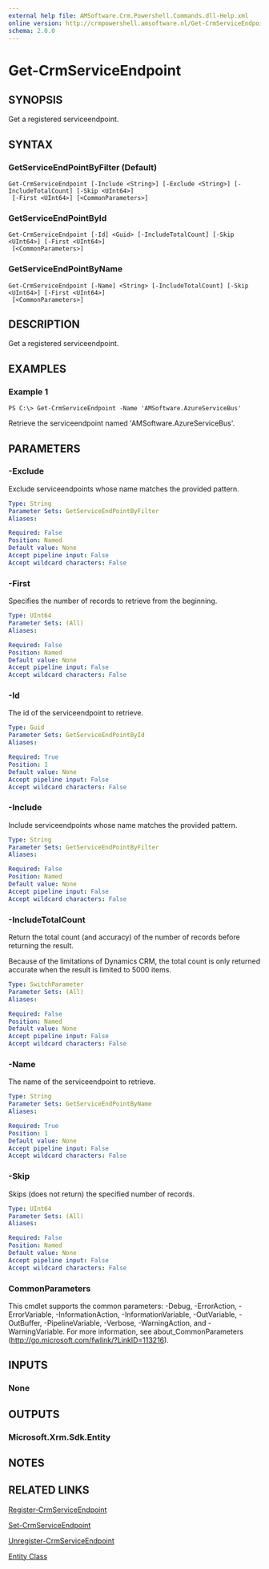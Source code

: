 ```yaml
---
external help file: AMSoftware.Crm.Powershell.Commands.dll-Help.xml
online version: http://crmpowershell.amsoftware.nl/Get-CrmServiceEndpoint.html
schema: 2.0.0
---
```


# Get-CrmServiceEndpoint

## SYNOPSIS
Get a registered serviceendpoint.

## SYNTAX

### GetServiceEndPointByFilter (Default)
```
Get-CrmServiceEndpoint [-Include <String>] [-Exclude <String>] [-IncludeTotalCount] [-Skip <UInt64>]
 [-First <UInt64>] [<CommonParameters>]
```

### GetServiceEndPointById
```
Get-CrmServiceEndpoint [-Id] <Guid> [-IncludeTotalCount] [-Skip <UInt64>] [-First <UInt64>]
 [<CommonParameters>]
```

### GetServiceEndPointByName
```
Get-CrmServiceEndpoint [-Name] <String> [-IncludeTotalCount] [-Skip <UInt64>] [-First <UInt64>]
 [<CommonParameters>]
```

## DESCRIPTION
Get a registered serviceendpoint.

## EXAMPLES

### Example 1
```
PS C:\> Get-CrmServiceEndpoint -Name 'AMSoftware.AzureServiceBus'
```

Retrieve the serviceendpoint named 'AMSoftware.AzureServiceBus'.

## PARAMETERS

### -Exclude
Exclude serviceendpoints whose name matches the provided pattern.

```yaml
Type: String
Parameter Sets: GetServiceEndPointByFilter
Aliases: 

Required: False
Position: Named
Default value: None
Accept pipeline input: False
Accept wildcard characters: False
```

### -First
Specifies the number of records to retrieve from the beginning.

```yaml
Type: UInt64
Parameter Sets: (All)
Aliases: 

Required: False
Position: Named
Default value: None
Accept pipeline input: False
Accept wildcard characters: False
```

### -Id
The id of the serviceendpoint to retrieve.

```yaml
Type: Guid
Parameter Sets: GetServiceEndPointById
Aliases: 

Required: True
Position: 1
Default value: None
Accept pipeline input: False
Accept wildcard characters: False
```

### -Include
Include serviceendpoints whose name matches the provided pattern.

```yaml
Type: String
Parameter Sets: GetServiceEndPointByFilter
Aliases: 

Required: False
Position: Named
Default value: None
Accept pipeline input: False
Accept wildcard characters: False
```

### -IncludeTotalCount
Return the total count (and accuracy) of the number of records before returning the result.

Because of the limitations of Dynamics CRM, the total count is only returned accurate when the result is limited to 5000 items.

```yaml
Type: SwitchParameter
Parameter Sets: (All)
Aliases: 

Required: False
Position: Named
Default value: None
Accept pipeline input: False
Accept wildcard characters: False
```

### -Name
The name of the serviceendpoint to retrieve.

```yaml
Type: String
Parameter Sets: GetServiceEndPointByName
Aliases: 

Required: True
Position: 1
Default value: None
Accept pipeline input: False
Accept wildcard characters: False
```

### -Skip
Skips (does not return) the specified number of records.

```yaml
Type: UInt64
Parameter Sets: (All)
Aliases: 

Required: False
Position: Named
Default value: None
Accept pipeline input: False
Accept wildcard characters: False
```

### CommonParameters
This cmdlet supports the common parameters: -Debug, -ErrorAction, -ErrorVariable, -InformationAction, -InformationVariable, -OutVariable, -OutBuffer, -PipelineVariable, -Verbose, -WarningAction, and -WarningVariable. For more information, see about_CommonParameters (http://go.microsoft.com/fwlink/?LinkID=113216).

## INPUTS

### None

## OUTPUTS

### Microsoft.Xrm.Sdk.Entity

## NOTES

## RELATED LINKS

[Register-CrmServiceEndpoint](Register-CrmServiceEndpoint.md)

[Set-CrmServiceEndpoint](Set-CrmServiceEndpoint.md)

[Unregister-CrmServiceEndpoint](Unregister-CrmServiceEndpoint.md)

[Entity Class](https://msdn.microsoft.com/library/microsoft.xrm.sdk.entity.aspx)
